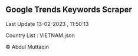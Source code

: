 

## Google Trends Keywords Scraper 
 
Last Update 13-02-2023 , 11:50:13

Country List :
VIETNAM.json



© Abdul Muttaqin 
